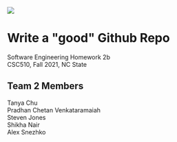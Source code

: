 <a href="https://github.com/shikhanair/team2-hw2b/actions"><img src="https://github.com/shikhanair/team2-hw2b/actions/workflows/unit-tests.yml/badge.svg"></a>

# Write a "good" Github Repo
Software Engineering Homework 2b  
CSC510, Fall 2021, NC State  
## Team 2 Members 
Tanya Chu  
Pradhan Chetan Venkataramaiah  
Steven Jones  
Shikha Nair  
Alex Snezhko 
